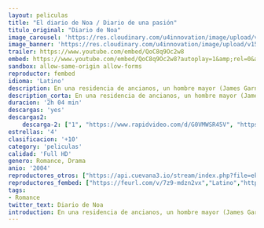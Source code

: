 ```yaml
---
layout: peliculas
title: "El diario de Noa / Diario de una pasión"
titulo_original: "Diario de Noa"
image_carousel: 'https://res.cloudinary.com/u4innovation/image/upload/v1564813119/diario-noa-min_gjni1r.jpg'
image_banner: 'https://res.cloudinary.com/u4innovation/image/upload/v1564813121/1521905982_645058_1521906538_album_normal-min_eu5u8x.jpg'
trailer: https://www.youtube.com/embed/QoC8q9Oc2w8
embed: https://www.youtube.com/embed/QoC8q9Oc2w8?autoplay=1&amp;rel=0&amp;hd=1&border=0&wmode=opaque&enablejsapi=1&modestbranding=1&controls=1&showinfo=0
sandbox: allow-same-origin allow-forms
reproductor: fembed
idioma: 'Latino'
description: En una residencia de ancianos, un hombre mayor (James Garner) lee a una mujer (Gena Rowlands) una historia de amor escrita en su viejo libro de notas. El libro cuenta la vida en los años 40 de Noah Calhoun (Ryan Gosling) y Allie Nelson (Rachel McAdams), dos jóvenes adolescentes de Carolina del Norte que, a pesar de vivir en dos ambientes sociales muy diferentes, pasaron un verano idílico juntos y profundamente enamorados, antes de ser separados, primero por sus padres, y más tarde por la Segunda Guerra Mundial.
description_corta: En una residencia de ancianos, un hombre mayor (James Garner) lee a una mujer (Gena Rowlands) una historia de amor escrita en su viejo libro de notas. El libro cuenta la vida en los años 40 de Noah Calhoun (Ryan Gosling) y Allie Nelson (Rachel McAdams), dos jóvenes adolescentes de...
duracion: '2h 04 min'
descargas: 'yes'
descargas2:
    descarga-2: ["1", "https://www.rapidvideo.com/d/G0VMWSR45V", "https://www.google.com/s2/favicons?domain=www.rapidvideo.com","RapidVideo","https://res.cloudinary.com/imbriitneysam/image/upload/v1541473684/mexico.png", "Latino", "Full HD"]
estrellas: '4'
clasificacion: '+10'
category: 'peliculas'
calidad: 'Full HD'
genero: Romance, Drama
anio: '2004'
reproductores_otros: ["https://api.cuevana3.io/stream/index.php?file=ek5lbm9xYWNrS0xYMTZLa2xNbkdvY3ZTb3BtZng4TGp6ZFpobGFMUGtOelcwcUZmbWRIVzRkakVuS0JnbEplcG1KUnNZSlRTMGViVTBxZGdsdEhPb3N2UWdwZUR3NkxwMExTalg2YlcwT1hGeXBoZ29OS1Y","Latino","https://mstream.website/95cn1jeq4wvs","Latino","https://mstream.website/o9uen72ieqct","Latino"]
reproductores_fembed: ["https://feurl.com/v/7z9-mdzn2vx","Latino","https://feurl.com/v/7z9-54kk2ox","Latino"]
tags:
- Romance
twitter_text: Diario de Noa
introduction: En una residencia de ancianos, un hombre mayor (James Garner) lee a una mujer (Gena Rowlands) una historia de amor escrita en su viejo libro de notas. El libro cuenta la vida en los años 40 de Noah Calhoun (Ryan Gosling) y Allie Nelson (Rachel McAdams), dos jóvenes adolescentes de
---
```



 







